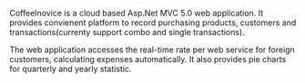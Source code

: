 CoffeeInovice is a cloud based Asp.Net MVC 5.0 web application. It provides convienent platform to record purchasing products, customers and transactions(currenty support combo and single transactions).

The web application accesses the real-time rate per web service for foreign customers, calculating expenses automatically. It also provides pie charts for quarterly and yearly statistic.


